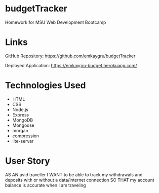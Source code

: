# budgetTracker
Homework for MSU Web Development Bootcamp


# Links
GitHub Repository: https://github.com/emkaygru/budgetTracker

Deployed Application: https://emkaygru-budget.herokuapp.com/

# Technologies Used
* HTML
* CSS
* Node.js
* Express
* MongoDB
* Mongoose
* morgan
* compression
* lite-server

# User Story
AS AN avid traveller
I WANT to be able to track my withdrawals and deposits with or without a data/internet connection
SO THAT my account balance is accurate when I am traveling